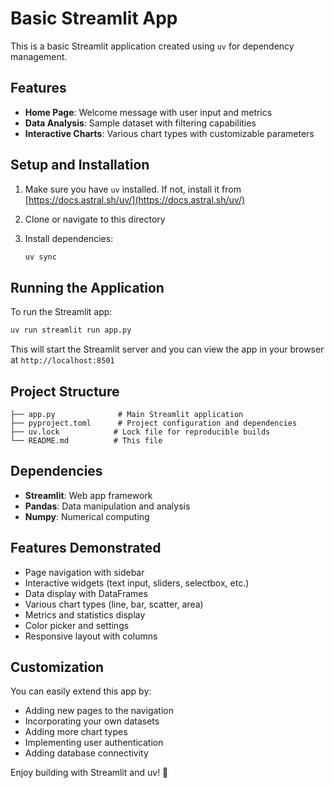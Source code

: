 # Basic Streamlit App

This is a basic Streamlit application created using `uv` for dependency management.

## Features

- **Home Page**: Welcome message with user input and metrics
- **Data Analysis**: Sample dataset with filtering capabilities
- **Interactive Charts**: Various chart types with customizable parameters

## Setup and Installation

1. Make sure you have `uv` installed. If not, install it from [https://docs.astral.sh/uv/](https://docs.astral.sh/uv/)

2. Clone or navigate to this directory

3. Install dependencies:
   ```bash
   uv sync
   ```

## Running the Application

To run the Streamlit app:

```bash
uv run streamlit run app.py
```

This will start the Streamlit server and you can view the app in your browser at `http://localhost:8501`

## Project Structure

```
├── app.py              # Main Streamlit application
├── pyproject.toml      # Project configuration and dependencies
├── uv.lock            # Lock file for reproducible builds
└── README.md          # This file
```

## Dependencies

- **Streamlit**: Web app framework
- **Pandas**: Data manipulation and analysis
- **Numpy**: Numerical computing

## Features Demonstrated

- Page navigation with sidebar
- Interactive widgets (text input, sliders, selectbox, etc.)
- Data display with DataFrames
- Various chart types (line, bar, scatter, area)
- Metrics and statistics display
- Color picker and settings
- Responsive layout with columns

## Customization

You can easily extend this app by:
- Adding new pages to the navigation
- Incorporating your own datasets
- Adding more chart types
- Implementing user authentication
- Adding database connectivity

Enjoy building with Streamlit and uv! 🚀
